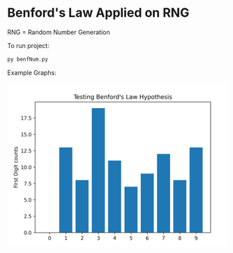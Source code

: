 # Benford's Law Applied on RNG
RNG = Random Number Generation 

To run project:
```bash
py benfNum.py
```

Example Graphs:

![Pseudo Number Graph](/graphs/pseudo-number-graph.JPG)